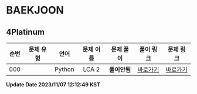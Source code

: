 # BAEKJOON

## 4Platinum

| 순번 | 문제 유형 | 언어 | 문제 이름 | 문제 풀이 | 풀이 링크 | 문제 링크 |
| :--: |:--: |:--: |:--: |:--: |:--: |:--: |
|000||Python|LCA 2|**풀이안됨**|[바로가기](https://github.com/westreed/ProgrammersAlgorithm/blob/main/BAEKJOON/4Platinum/LCA%202%20X.py)|[바로가기](https://www.acmicpc.net/problem/11438)|


**Update Date 2023/11/07 12:12:49 KST**